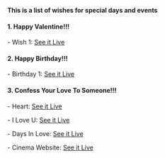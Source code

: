 **This is a list of wishes for special days and events**
<br>
<h4 dir="auto">1. Happy Valentine!!!</h4>
<p dir="auto">- Wish 1: <a href="https://khuongnc.github.io/ValentineWish/" rel="nofollow">See it Live</a></p>
<h4 dir="auto">2. Happy Birthday!!!</h4>
<p dir="auto">- Birthday 1: <a href="https://khuongnc.github.io/HappyBirthday/" rel="nofollow">See it Live</a></p>
<h4 dir="auto">3. Confess Your Love To Someone!!!</h4>
<p dir="auto">- Heart: <a href="https://khuongnc.github.io/ConfessYourLove_Heart/" rel="nofollow">See it Live</a></p>
<p dir="auto">- I Love U: <a href="https://khuongnc.github.io/ConfessYourLove_ILoveU/" rel="nofollow">See it Live</a></p>
<p dir="auto">- Days In Love: <a href="https://khuongnc.github.io/ConfessYourLove_DaysInLove/" rel="nofollow">See it Live</a></p>
<p dir="auto">- Cinema Website: <a href="https://khuongnc.github.io/ConfessYourLove_CinemaWebsite/" rel="nofollow">See it Live</a></p>
